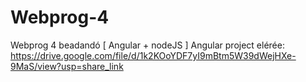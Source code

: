 # Webprog-4
Webprog 4 beadandó [ Angular + nodeJS ]
Angular project elérée: https://drive.google.com/file/d/1k2KOoYDF7yI9mBtm5W39dWejHXe-9MaS/view?usp=share_link

